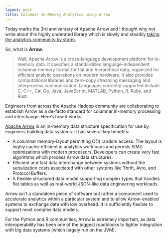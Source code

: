 ```yaml
---
layout: post
title: Columnar In-Memory Analytics using Arrow
---
```


Today marks the 3rd anniversary of Apache Arrow and I thought why not write about this highly underated library which is slowly and steadily [taking the analytics community by storm](https://twitter.com/wesmckinn/status/1097871072622460928).

So, what is **Arrow**.

>Well,  Apache Arrow is a cross-language development platform for in-memory data. It specifies a standardized language-independent columnar memory format for flat and hierarchical data, organized for efficient analytic operations on modern hardware. It also provides computational libraries and zero-copy streaming messaging and interprocess communication. Languages currently supported include C, C++, C#, Go, Java, JavaScript, MATLAB, Python, R, Ruby, and Rust.

Engineers from across the Apache Hadoop community are collaborating to establish Arrow as a de-facto standard for columnar in-memory processing and interchange. Here’s how it works.

[Apache Arrow](https://arrow.apache.org) is an in-memory data structure specification for use by engineers building data systems. It has several key benefits:

* A columnar memory-layout permitting O(1) random access. The layout is highly cache-efficient in analytics workloads and permits SIMD optimizations with modern processors. Developers can create very fast algorithms which process Arrow data structures.
* Efficient and fast data interchange between systems without the serialization costs associated with other systems like Thrift, Avro, and Protocol Buffers.
* A flexible structured data model supporting complex types that handles flat tables as well as real-world JSON-like data engineering workloads.

Arrow isn’t a standalone piece of software but rather a component used to accelerate analytics within a particular system and to allow Arrow-enabled systems to exchange data with low overhead. It is sufficiently flexible to support most complex data models.

For the Python and R communities, Arrow is extremely important, as data interoperability has been one of the biggest roadblocks to tighter integration with big data systems (which largely run on the JVM).
